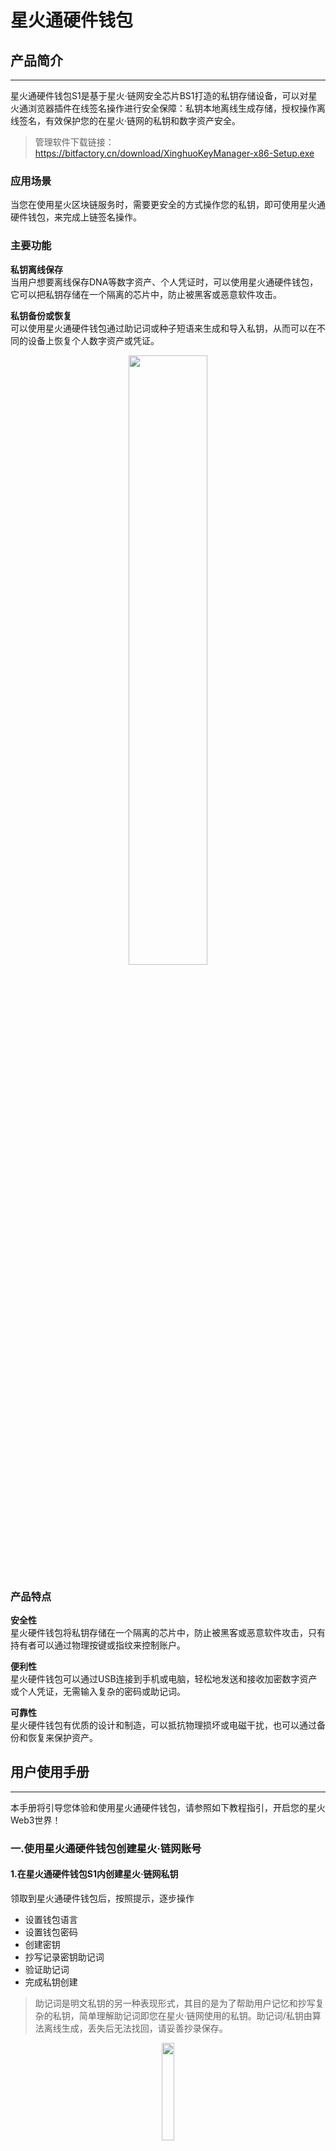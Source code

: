 # 星火通硬件钱包
## 产品简介
---

星火通硬件钱包S1是基于星火·链网安全芯片BS1打造的私钥存储设备，可以对星火通浏览器插件在线签名操作进行安全保障：私钥本地离线生成存储，授权操作离线签名，有效保护您的在星火·链网的私钥和数字资产安全。
>管理软件下载链接：https://bitfactory.cn/download/XinghuoKeyManager-x86-Setup.exe
### 应用场景
当您在使用星火区块链服务时，需要更安全的方式操作您的私钥，即可使用星火通硬件钱包，来完成上链签名操作。
### 主要功能
**私钥离线保存**</br>当用户想要离线保存DNA等数字资产、个人凭证时，可以使用星火通硬件钱包，它可以把私钥存储在一个隔离的芯片中，防止被黑客或恶意软件攻击。

**私钥备份或恢复**</br>可以使用星火通硬件钱包通过助记词或种子短语来生成和导入私钥，从而可以在不同的设备上恢复个人数字资产或凭证。

  <center>
  <img src="./docs/数字身份服务/星火通硬件钱包/image/包装盒.png" width="50%" width="50%">
  </center>

### 产品特点
**安全性**</br>星火硬件钱包将私钥存储在一个隔离的芯片中，防止被黑客或恶意软件攻击，只有持有者可以通过物理按键或指纹来控制账户。

**便利性**</br>星火硬件钱包可以通过USB连接到手机或电脑，轻松地发送和接收加密数字资产或个人凭证，无需输入复杂的密码或助记词。

**可靠性**</br>星火硬件钱包有优质的设计和制造，可以抵抗物理损坏或电磁干扰，也可以通过备份和恢复来保护资产。
## 用户使用手册
---
本手册将引导您体验和使用星火通硬件钱包，请参照如下教程指引，开启您的星火Web3世界！

### 一.使用星火通硬件钱包创建星火·链网账号

#### 1.在星火通硬件钱包S1内创建星火·链网私钥

领取到星火通硬件钱包后，按照提示，逐步操作

-   设置钱包语言
-   设置钱包密码
-   创建密钥
-   抄写记录密钥助记词
-   验证助记词
-   完成私钥创建

> 助记词是明文私钥的另一种表现形式，其目的是为了帮助用户记忆和抄写复杂的私钥，简单理解助记词即您在星火·链网使用的私钥。助记词/私钥由算法离线生成，丢失后无法找回，请妥善抄录保存。



  <center>
  <img src="./docs/数字身份服务/星火通硬件钱包/image/image_WWCvY8rShV.png" width="20%" width="20%">
  </center>

</br>

#### 2.下载并安装星火通硬件钱包S1管理应用

打开https://bitfactory.cn/szsf.html，</br>下载星火通硬件钱包S1管理应用，按照安装提示进行安装。

> 注：星火通硬件钱包S1管理应用是星火通硬件钱包连接PC的驱动程序，必须安装。</br>
 
  <center>
  <img src="./docs/数字身份服务/星火通硬件钱包/image/image_YUSStOjIWq.png" width="80%" width="80%">
  </center>

安装完成后，使用附带的type-c数据线，连接星火通硬件钱包至您的PC，在安装目录下打开XHKeyManager.exe，即可进行指纹配置等设置操作。</br>
  <center>
  <img src="./docs/数字身份服务/星火通硬件钱包/image/管理应用.png" width="80%" width="80%">
  </center>

### 二.将硬件钱包生成的BID账户导入到星火通浏览器插件钱包

#### 1.下载并安装星火通浏览器插件钱包

打开https\://bitfactory.cn/szsf.html，</br>下载星火通数字钱包浏览器插件版压缩包，进行解压缩。

  <center>
  <img src="./docs/数字身份服务/星火通硬件钱包/image/image_Vytf5CkHap.png" width="80%" width="80%">
  </center>

打开**谷歌浏览器**，更多工具-扩展程序- 打开开发者模式-点击加载已解压的扩展程序
  <center>
  <img src="./docs/数字身份服务/星火通硬件钱包/image/image_F9XojabSJZ.png" width="60%" width="60%">
  </center>
进入到此目录下，点击选择文件夹，即完成了星火通数字钱包浏览器插件版的安装。
<center>
  <img src="./docs/数字身份服务/星火通硬件钱包/image/image_yfe_aLndCr.png" width="60%" width="60%">
  </center>

完成后，点击浏览器右上角，出现扩展程序列表，点击红色框内的按键，会生成访问钱包插件的快捷方式
<center>
  <img src="./docs/数字身份服务/星火通硬件钱包/image/image_fnJyxw6sV7.png" width="30%" width="30%">
  </center>

#### 2.将硬件钱包内的BID账户导入至您的插件钱包

点击插件图标，打开插件钱包，选择恢复您的账户。

<center>
  <img src="./docs/数字身份服务/星火通硬件钱包/image/image_XmeH_BaNDU.png" width="100%" width="100%">
  </center>
  
连接硬件钱包至您的PC，选择使用星火通S1恢复您的星火通。
<center>
  <img src="./docs/数字身份服务/星火通硬件钱包/image/image_QQyyd8vc-Y.png" width="100%" width="100%">
  </center>


点击连接星火通S1，此时请保证已经连接硬件钱包。
<center>
  <img src="./docs/数字身份服务/星火通硬件钱包/image/image_AWIFwwmzI7.png" width="100%" width="100%">
  </center>
按操作提示完成后，在硬件钱包内创建的星火·链网BID账户地址即会导入至插件钱包内，进入钱包菜单栏即可看到硬件钱包账户（硬件钱包账户会显示白色小图标）。

> 导入至插件钱包的仅为BID账户地址，您的私钥仍安全保存在硬件钱包的安全芯片内。您也可自行探索不使用硬件钱包，直接在插件钱包内创建星火·链网BID账户等操作。

<center>
  <img src="./docs/数字身份服务/星火通硬件钱包/image/image_J6iUCJ4sqf.png" width="40%" width="40%">
  </center>




